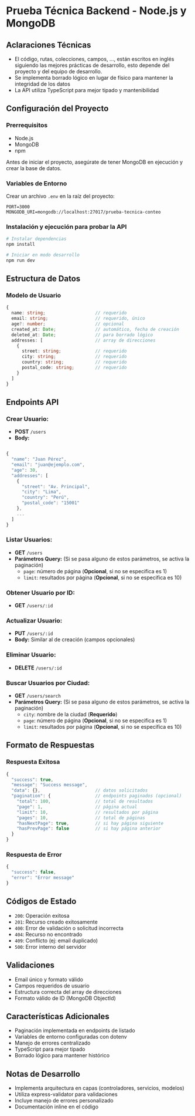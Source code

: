 # Prueba Técnica Backend - Node.js y MongoDB

## Aclaraciones Técnicas

- El código, rutas, colecciones, campos, ..., están escritos en inglés siguiendo las mejores prácticas de desarrollo, esto depende del proyecto y del equipo de desarrollo.
- Se implementa borrado lógico en lugar de físico para mantener la integridad de los datos
- La API utiliza TypeScript para mejor tipado y mantenibilidad

## Configuración del Proyecto

### Prerrequisitos
- Node.js 
- MongoDB
- npm
  
Antes de iniciar el proyecto, asegúrate de tener MongoDB en ejecución y crear la base de datos.

### Variables de Entorno
Crear un archivo `.env` en la raíz del proyecto:
```env
PORT=3000
MONGODB_URI=mongodb://localhost:27017/prueba-tecnica-conteo
```

### Instalación y ejecución para probar la API
```bash
# Instalar dependencias
npm install

# Iniciar en modo desarrollo
npm run dev
```

## Estructura de Datos

### Modelo de Usuario
```typescript
{
  name: string;                   // requerido
  email: string;                  // requerido, único
  age?: number;                   // opcional
  created_at: Date;               // automático, fecha de creación
  deleted_at: Date;               // para borrado lógico
  addresses: [                    // array de direcciones
    {
      street: string;             // requerido
      city: string;               // requerido
      country: string;            // requerido
      postal_code: string;        // requerido
    }
  ]
}
```

## Endpoints API

### Crear Usuario:
- **POST** `/users`
- **Body:**
```typescript

{
  "name": "Juan Pérez",
  "email": "juan@ejemplo.com",
  "age": 30,
  "addresses": [
    {
      "street": "Av. Principal",
      "city": "Lima",
      "country": "Perú",
      "postal_code": "15001"
    },
    ...
  ]
}
```

### Listar Usuarios:
- **GET** `/users`
- **Parámetros Query:** (Si se pasa alguno de estos parámetros, se activa la paginación)
  - `page`: número de página (**Opcional**, si no se especifica es 1)
  - `limit`: resultados por página (**Opcional**, si no se especifica es 10)

### Obtener Usuario por ID:
- **GET** `/users/:id`

### Actualizar Usuario:
- **PUT** `/users/:id`
- **Body:** Similar al de creación (campos opcionales)

### Eliminar Usuario:
- **DELETE** `/users/:id`

### Buscar Usuarios por Ciudad:
- **GET** `/users/search`
- **Parámetros Query:** (Si se pasa alguno de estos parámetros, se activa la paginación)
  - `city`: nombre de la ciudad (**Requerido**) 
  - `page`: número de página (**Opcional**, si no se especifica es 1)
  - `limit`: resultados por página (**Opcional**, si no se especifica es 10)

## Formato de Respuestas

### Respuesta Exitosa
```typescript
{
  "success": true,
  "message": "Success message",
  "data": {},                     // datos solicitados
  "pagination": {                 // endpoints paginados (opcional)
    "total": 100,                 // total de resultados
    "page": 1,                    // página actual
    "limit": 10,                  // resultados por página
    "pages": 10,                  // total de páginas
    "hasNextPage": true,          // si hay página siguiente
    "hasPrevPage": false          // si hay página anterior
  }
}
```

### Respuesta de Error
```typescript
{
  "success": false,
  "error": "Error message"
}
```

## Códigos de Estado

- `200`: Operación exitosa
- `201`: Recurso creado exitosamente
- `400`: Error de validación o solicitud incorrecta
- `404`: Recurso no encontrado
- `409`: Conflicto (ej: email duplicado)
- `500`: Error interno del servidor

## Validaciones

- Email único y formato válido
- Campos requeridos de usuario
- Estructura correcta del array de direcciones
- Formato válido de ID (MongoDB ObjectId)

## Características Adicionales

- Paginación implementada en endpoints de listado
- Variables de entorno configuradas con dotenv
- Manejo de errores centralizado
- TypeScript para mejor tipado
- Borrado lógico para mantener histórico

## Notas de Desarrollo

- Implementa arquitectura en capas (controladores, servicios, modelos)
- Utiliza express-validator para validaciones
- Incluye manejo de errores personalizado
- Documentación inline en el código
